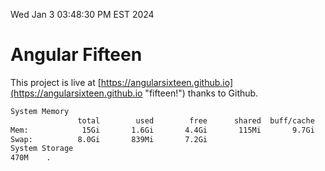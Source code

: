 Wed Jan  3 03:48:30 PM EST 2024

# Angular Fifteen


This project is live at [https://angularsixteen.github.io](https://angularsixteen.github.io "fifteen!") thanks to Github.

```bash
System Memory
               total        used        free      shared  buff/cache   available
Mem:            15Gi       1.6Gi       4.4Gi       115Mi       9.7Gi        13Gi
Swap:          8.0Gi       839Mi       7.2Gi
System Storage
470M	.

